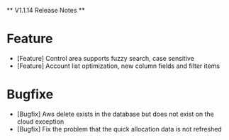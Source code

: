 ** V1.1.14 Release Notes **

# Feature
- [Feature] Control area supports fuzzy search, case sensitive
- [Feature] Account list optimization, new column fields and filter items

# Bugfixe
- [Bugfix] Aws delete exists in the database but does not exist on the cloud exception
- [Bugfix] Fix the problem that the quick allocation data is not refreshed